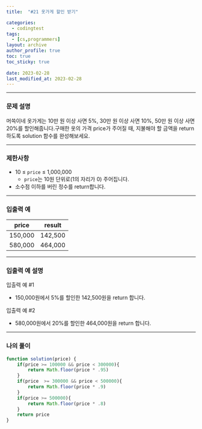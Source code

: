 ```yaml
---
title:  "#21 옷가게 할인 받기"

categories:
  - codingtest
tags:
  - [cs,programmers]
layout: archive
author_profile: true
toc: true
toc_sticky: true
 
date: 2023-02-28
last_modified_at: 2023-02-28
---
```

---

### 문제 설명

머쓱이네 옷가게는 10만 원 이상 사면 5%, 30만 원 이상 사면 10%, 50만 원 이상 사면 20%를 할인해줍니다.구매한 옷의 가격 price가 주어질 때, 지불해야 할 금액을 return 하도록 solution 함수를 완성해보세요.

---

### 제한사항

- 10 ≤ `price` ≤ 1,000,000
    - `price`는 10원 단위로(1의 자리가 0) 주어집니다.
- 소수점 이하를 버린 정수를 return합니다.

---

### 입출력 예

| price | result |
| --- | --- |
| 150,000 | 142,500 |
| 580,000 | 464,000 |

---

### 입출력 예 설명

입출력 예 #1

- 150,000원에서 5%를 할인한 142,500원을 return 합니다.

입출력 예 #2

- 580,000원에서 20%를 할인한 464,000원을 return 합니다.

---

### 나의 풀이

```jsx
function solution(price) {
    if(price >= 100000 && price < 300000){
        return Math.floor(price * .95)
    }
    if(price  >= 300000 && price < 500000){
        return Math.floor(price * .9)
    }
    if(price >= 500000){
        return Math.floor(price * .8)
    }
    return price
}
```
